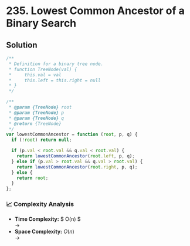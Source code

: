 # 235. Lowest Common Ancestor of a Binary Search

## Solution

```javascript
/**
 * Definition for a binary tree node.
 * function TreeNode(val) {
 *     this.val = val
 *     this.left = this.right = null
 * }
 */

/**
 * @param {TreeNode} root
 * @param {TreeNode} p
 * @param {TreeNode} q
 * @return {TreeNode}
 */
var lowestCommonAncestor = function (root, p, q) {
  if (!root) return null;

  if (p.val < root.val && q.val < root.val) {
    return lowestCommonAncestor(root.left, p, q);
  } else if (p.val > root.val && q.val > root.val) {
    return lowestCommonAncestor(root.right, p, q);
  } else {
    return root;
  }
};
```

### 📈 Complexity Analysis

- **Time Complexity:** $ O(n) $ <br>
  →
  <br>
- **Space Complexity:** $O(n)$ <br>
  →
